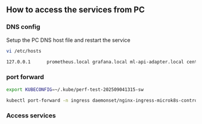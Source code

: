 

## How to access the services from PC

### DNS config

Setup the PC DNS host file and restart the service

```bash
vi /etc/hosts
```

```txt
127.0.0.1      prometheus.local grafana.local ml-api-adapter.local central-ledger.local account-lookup-service.local account-lookup-service-admin.local quoting-service.local central-settlement-service.local transaction-request-service.local central-settlement.local bulk-api-adapter.local moja-simulator.local sim-payerfsp.local sim-payeefsp.local sim-testfsp1.local sim-testfsp2.local sim-testfsp3.local sim-testfsp4.local mojaloop-simulators.local finance-portal.local operator-settlement.local settlement-management.local testing-toolkit.local testing-toolkit-specapi.local
```


### port forward

```bash
export KUBECONFIG=~/.kube/perf-test-202509041315-sw

kubectl port-forward -n ingress daemonset/nginx-ingress-microk8s-controller 80:80 443:443 --address 0.0.0.0
```

### Access services

